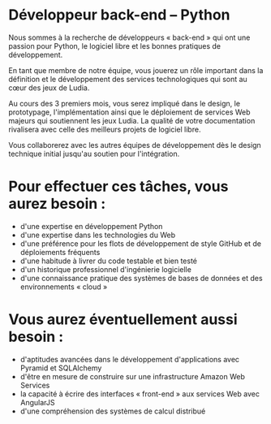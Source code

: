 # Développeur back-end – Python

Nous sommes à la recherche de développeurs « back-end » qui ont une passion pour Python, le logiciel libre et les bonnes pratiques de développement.

En tant que membre de notre équipe, vous jouerez un rôle important dans la définition et le développement des services technologiques qui sont au cœur des jeux de Ludia.

Au cours des 3 premiers mois, vous serez impliqué dans le design, le prototypage, l'implémentation ainsi que le déploiement de services Web majeurs qui soutiennent les jeux Ludia. La qualité de votre documentation rivalisera avec celle des meilleurs projets de logiciel libre.

Vous collaborerez avec les autres équipes de développement dès le design technique initial jusqu'au soutien pour l'intégration.


# Pour effectuer ces tâches, vous aurez besoin :

* d'une expertise en développement Python
* d'une expertise dans les technologies du Web
* d'une préférence pour les flots de développement de style GitHub et de
  déploiements fréquents
* d'une habitude à livrer du code testable et bien testé
* d'un historique professionnel d'ingénierie logicielle
* d'une connaissance pratique des systèmes de bases de données et des
  environnements « cloud »

# Vous aurez éventuellement aussi besoin :

* d'aptitudes avancées dans le développement d'applications avec Pyramid et
  SQLAlchemy
* d'être en mesure de construire sur une infrastructure Amazon Web Services
* la capacité à écrire des interfaces « front-end » aux services Web avec
  AngularJS
* d'une compréhension des systèmes de calcul distribué
